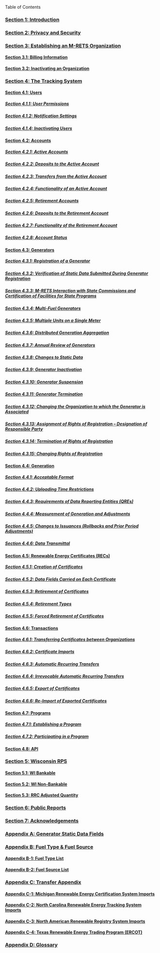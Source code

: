 Table of Contents

### [Section 1: Introduction](section1.md)

### [Section 2: Privacy and Security](section2.md)

### [Section 3: Establishing an M-RETS Organization](section3.md)

#### [Section 3.1: Billing Information](section3.1.md)

#### [Section 3.2: Inactivating an Organization](section3.2.md)

### [Section 4: The Tracking System](section4.1full.md)

#### [Section 4.1: Users](section4.1.md)

##### [Section 4.1.1: User Permissions](section4.1.1.md)

##### [Section 4.1.2: Notification Settings](section4.1.2.md)

##### [Section 4.1.4: Inactivating Users](section4.1.4.md)

#### [Section 4.2: Accounts](section4.2.md)

##### [Section 4.2.1: Active Accounts](section4.2.1.md)

##### [Section 4.2.2: Deposits to the Active Account](section4.2.2.md)

##### [Section 4.2.3: Transfers from the Active Account](section4.2.3.md)

##### [Section 4.2.4: Functionality of an Active Account](section4.2.4.md)

##### [Section 4.2.5: Retirement Accounts](section4.2.5.md)

##### [Section 4.2.6: Deposits to the Retirement Account](section4.2.6.md)

##### [Section 4.2.7: Functionality of the Retirement Account](section4.2.7.md)

##### [Section 4.2.8: Account Status](section4.2.8.md)

#### [Section 4.3: Generators](section4.3.md)

##### [Section 4.3.1: Registration of a Generator](section4.3.1.md)

##### [Section 4.3.2: Verification of Static Data Submitted During Generator Registration](section4.3.2)

##### [Section 4.3.3: M-RETS Interaction with State Commissions and Certification of Facilities for State Programs](section4.3.3.md)

##### [Section 4.3.4: Multi-Fuel Generators](scetion4.3.4.md)

##### [Section 4.3.5: Multiple Units on a Single Meter](section4.3.5.md)

##### [Section 4.3.6: Distributed Generation Aggregation](section4.3.6.md)

##### [Section 4.3.7: Annual Review of Generators](section4.3.7.md)

##### [Section 4.3.8: Changes to Static Data](section4.3.8.md)

##### [Section 4.3.9: Generator Inactivation](section4.3.9.md)

##### [Section 4.3.10: Generator Suspension](section4.3.10.md)

##### [Section 4.3.11: Generator Termination](section4.3.11.md)

##### [Section 4.3.12: Changing the Organization to which the Generator is Associated](section4.3.12.md)

##### [Section 4.3.13: Assignment of Rights of Registration – Designation of Responsible Party](section4.3.13.md)

##### [Section 4.3.14: Termination of Rights of Registration](section4.3.14.md)

##### [Section 4.3.15: Changing Rights of Registration](section4.3.15.md)

#### [Section 4.4: Generation](section4.4.md)

##### [Section 4.4.1: Acceptable Format](section4.4.1.md)

##### [Section 4.4.2: Uploading Time Restrictions](section4.4.2.md)

##### [Section 4.4.3: Requirements of Data Reporting Entities (QREs)](section4.4.3.md)

##### [Section 4.4.4: Measurement of Generation and Adjustments](section4.4.4.md)

##### [Section 4.4.5: Changes to Issuances (Rollbacks and Prior Period Adjustments)](section4.4.5.md)

##### [Section 4.4.6: Data Transmittal](section4.4.6.md)

#### [Section 4.5: Renewable Energy Certificates (RECs)](section4.5.md)

##### [Section 4.5.1: Creation of Certificates](section4.5.1.md)

##### [Section 4.5.2: Data Fields Carried on Each Certificate](section4.5.2.md)

##### [Section 4.5.3: Retirement of Certificates](section4.5.3.md)

##### [Section 4.5.4: Retirement Types](section4.5.4.md)

##### [Section 4.5.5: Forced Retirement of Certificates](section4.5.5.md)

#### [Section 4.6: Transactions](section4.6.md)

##### [Section 4.6.1: Transferring Certificates between Organizations](section4.6.1.md)

##### [Section 4.6.2: Certificate Imports](section4.6.2.md)

##### [Section 4.6.3: Automatic Recurring Transfers](section4.6.3.md)

##### [Section 4.6.4: Irrevocable Automatic Recurring Transfers](section4.6.4.md)

##### [Section 4.6.5: Export of Certificates](section4.6.5.md)

##### [Section 4.6.6: Re-Import of Exported Certificates](section4.6.6.md)

#### [Section 4.7: Programs](section4.7.md)

##### [Section 4.7.1: Establishing a Program](section4.7.1.md)

##### [Section 4.7.2: Participating in a Program](section.4.7.2.md)

#### [Section 4.8: API](section4.8.md)

### [Section 5: Wisconsin RPS](section5.md)

#### [Section 5.1: WI Bankable](section5.1.md)

#### [Section 5.2: WI Non-Bankable](section5.2.md)
 
#### [Section 5.3: RRC Adjusted Quantity](section5.3.md)

### [Section 6: Public Reports](section6.md)

### [Section 7: Acknowledgements](section7.md)

### [Appendix A: Generator Static Data Fields](appendixa.md)

### [Appendix B: Fuel Type & Fuel Source](appendixb.md)

#### [Appendix B-1: Fuel Type List](appendixb1.md)

#### [Appendix B-2: Fuel Source List](appendixb2.md)

### [Appendix C: Transfer Appendix](appendixc.md)

#### [Appendix C-1: Michigan Renewable Energy Certification System Imports](appendixc1.md)

#### [Appendix C-2: North Carolina Renewable Energy Tracking System Imports](appendixc2.md)

#### [Appendix C-3: North American Renewable Registry System Imports](appendixc3.md)

#### [Appendix C-4: Texas Renewable Energy Trading Program (ERCOT)](appendixc4.md)

### [Appendix D: Glossary](appendixd.md)
